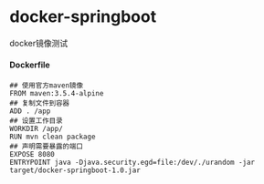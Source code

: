 # docker-springboot
docker镜像测试


#### Dockerfile
```$xslt
## 使用官方maven镜像
FROM maven:3.5.4-alpine
## 复制文件到容器
ADD . /app
## 设置工作目录
WORKDIR /app/
RUN mvn clean package
## 声明需要暴露的端口
EXPOSE 8080
ENTRYPOINT java -Djava.security.egd=file:/dev/./urandom -jar target/docker-springboot-1.0.jar


```
